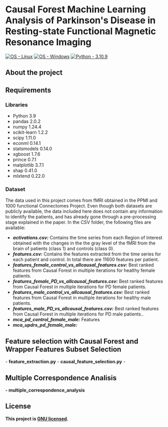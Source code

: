 <h1 align="left"> Causal Forest Machine Learning Analysis of Parkinson's Disease in Resting-state Functional Magnetic Resonance Imaging </h1>

<a href="https://www.linux.org/" title="Go to Linux homepage"><img src="https://img.shields.io/badge/OS-Linux-blue?logo=linux&logoColor=white" alt="OS - Linux"></a>
<a href="https://www.microsoft.com/" title="Go to Microsoft homepage"><img src="https://img.shields.io/badge/OS-Windows-blue?logo=windows&logoColor=white" alt="OS - Windows"></a>
<a href="https://"><img src="https://img.shields.io/static/v1?label=Python&message=3.10.9&color=2ea44f" alt="Python - 3.10.9"></a>

<h2 align="left"> About the project </h2>


<h2 align="left"> Requirements </h2>

<h3 align="left"> Libraries </h3>

- Python 3.9
- pandas 2.0.2
- numpy 1.24.4
- scikit-learn 1.2.2
- scipy 1.11.0
- econml 0.14.1
- statsmodels 0.14.0
- xgboost 1.7.6
- prince 0.7.1
- matplotlib 3.7.1
- shap 0.41.0
- mlxtend 0.22.0

<h3 align="left"> Dataset </h3>
The data used in this project comes from fMRI obtained in the PPMI and 1000 functional Connectomes Project. Even though both datasets are publicly available, the data included here does not contain any information to identify the patients, and has already gone through a pre-processing stage explained in the paper.
In the CSV folder, the following files are available:


- <b><i>activations.csv:</i></b> Contains the time series from each Region of Interest obtained with the changes in the the gray level of the fMRI from the brain of patients (class 1) and controls (class 0).
- <b><i>features.csv:</i></b> Contains the features extracted from the time series for each patient and control. In total there are 11600 features per patient.
- <b><i>features_female_control_vs_allcausal_features.csv:</i></b> Best ranked features from Causal Forest in multiple iterations for healthy female patients.
- <b><i>features_female_PD_vs_allcausal_features.csv:</i></b> Best ranked features from Causal Forest in multiple iterations for PD female patients.
- <b><i>features_male_control_vs_allcausal_features.csv:</i></b> Best ranked features from Causal Forest in multiple iterations for healthy male patients.
- <b><i>features_male_PD_vs_allcausal_features.csv:</i></b> Best ranked features from Causal Forest in multiple iterations for PD male patients..
- <b><i>mca_pd_control_female_male:</i></b> Features 
- <b><i>mca_updrs_pd_female_male:</i></b>

<h2 align="left"> Feature selection with Causal Forest and Wrapper Features Subset Selection </h2>
- <b>feature_extraction.py</b>
- <b>causal_feature_selection.py</b>
- <b>

<h2 align="left"> Multiple Correspondence Analisis </h2>
- <b>multiple_correspondence_analysis</b>



## License

This project is [GNU licensed](./LICENSE).